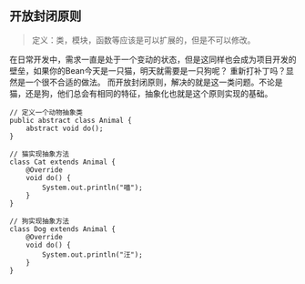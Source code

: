 ## 开放封闭原则
> 定义：类，模块，函数等应该是可以扩展的，但是不可以修改。

在日常开发中，需求一直是处于一个变动的状态，但是这同样也会成为项目开发的壁垒，如果你的Bean今天是一只猫，明天就需要是一只狗呢？
重新打补丁吗？显然是一个很不合适的做法。
而开放封闭原则，解决的就是这一类问题。不论是猫，还是狗，他们总会有相同的特征，抽象化也就是这个原则实现的基础。

```android
// 定义一个动物抽象类
public abstract class Animal {
    abstract void do();
}
 
// 猫实现抽象方法
class Cat extends Animal {
    @Override
    void do() {
        System.out.println("喵");
    }
}
 
// 狗实现抽象方法
class Dog extends Animal {
    @Override
    void do() {
        System.out.println("汪");
    }
}
```
